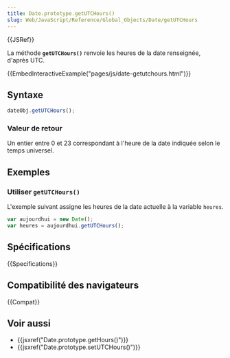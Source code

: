 ```yaml
---
title: Date.prototype.getUTCHours()
slug: Web/JavaScript/Reference/Global_Objects/Date/getUTCHours
---
```


{{JSRef}}

La méthode **`getUTCHours()`** renvoie les heures de la date renseignée, d'après UTC.

{{EmbedInteractiveExample("pages/js/date-getutchours.html")}}

## Syntaxe

```js
dateObj.getUTCHours();
```

### Valeur de retour

Un entier entre 0 et 23 correspondant à l'heure de la date indiquée selon le temps universel.

## Exemples

### Utiliser `getUTCHours()`

L'exemple suivant assigne les heures de la date actuelle à la variable `heures`.

```js
var aujourdhui = new Date();
var heures = aujourdhui.getUTCHours();
```

## Spécifications

{{Specifications}}

## Compatibilité des navigateurs

{{Compat}}

## Voir aussi

- {{jsxref("Date.prototype.getHours()")}}
- {{jsxref("Date.prototype.setUTCHours()")}}
